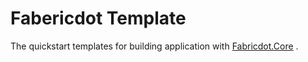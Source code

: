 # Fabericdot Template

The quickstart templates for building application with [Fabricdot.Core](https://github.com/Winches/Fabricdot.Core/tree/dev) .

